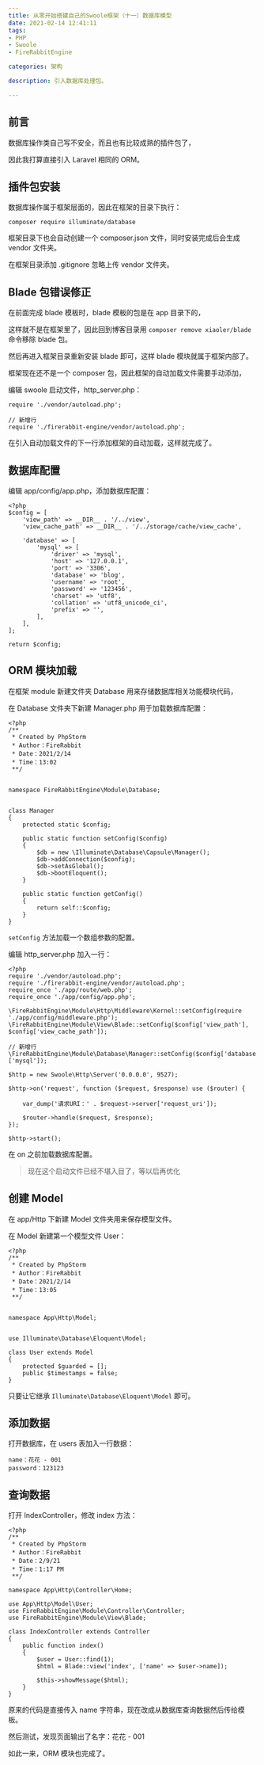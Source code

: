 ```yaml
---
title: 从零开始搭建自己的Swoole框架（十一）数据库模型
date: 2021-02-14 12:41:11
tags:
- PHP
- Swoole
- FireRabbitEngine

categories: 架构

description: 引入数据库处理包。

---
```


## 前言
数据库操作类自己写不安全，而且也有比较成熟的插件包了，

因此我打算直接引入 Laravel 相同的 ORM。

## 插件包安装
数据库操作属于框架层面的，因此在框架的目录下执行：

```
composer require illuminate/database
```

框架目录下也会自动创建一个 composer.json 文件，同时安装完成后会生成 vendor 文件夹。

在框架目录添加 .gitignore 忽略上传 vendor 文件夹。

## Blade 包错误修正

在前面完成 blade 模板时，blade 模板的包是在 app 目录下的，

这样就不是在框架里了，因此回到博客目录用 `composer remove xiaoler/blade` 命令移除 blade 包。

然后再进入框架目录重新安装 blade 即可，这样 blade 模块就属于框架内部了。

框架现在还不是一个 composer 包，因此框架的自动加载文件需要手动添加，

编辑 swoole 启动文件，http_server.php：

```
require './vendor/autoload.php';

// 新增行
require './firerabbit-engine/vendor/autoload.php';
```

在引入自动加载文件的下一行添加框架的自动加载，这样就完成了。

## 数据库配置
编辑 app/config/app.php，添加数据库配置：

```
<?php
$config = [
    'view_path' => __DIR__ . '/../view',
    'view_cache_path' => __DIR__ . '/../storage/cache/view_cache',

    'database' => [
        'mysql' => [
            'driver' => 'mysql',
            'host' => '127.0.0.1',
            'port' => '3306',
            'database' => 'blog',
            'username' => 'root',
            'password' => '123456',
            'charset' => 'utf8',
            'collation' => 'utf8_unicode_ci',
            'prefix' => '',
        ],
    ],
];

return $config;
```

## ORM 模块加载
在框架 module 新建文件夹 Database 用来存储数据库相关功能模块代码，

在 Database 文件夹下新建 Manager.php 用于加载数据库配置：

```
<?php
/**
 * Created by PhpStorm
 * Author：FireRabbit
 * Date：2021/2/14
 * Time：13:02
 **/


namespace FireRabbitEngine\Module\Database;


class Manager
{
    protected static $config;

    public static function setConfig($config)
    {
        $db = new \Illuminate\Database\Capsule\Manager();
        $db->addConnection($config);
        $db->setAsGlobal();
        $db->bootEloquent();
    }

    public static function getConfig()
    {
        return self::$config;
    }
}
```

`setConfig` 方法加载一个数组参数的配置。

编辑 http_server.php 加入一行：

```
<?php
require './vendor/autoload.php';
require './firerabbit-engine/vendor/autoload.php';
require_once './app/route/web.php';
require_once './app/config/app.php';

\FireRabbitEngine\Module\Http\Middleware\Kernel::setConfig(require './app/config/middleware.php');
\FireRabbitEngine\Module\View\Blade::setConfig($config['view_path'], $config['view_cache_path']);

// 新增行
\FireRabbitEngine\Module\Database\Manager::setConfig($config['database']['mysql']);

$http = new Swoole\Http\Server('0.0.0.0', 9527);

$http->on('request', function ($request, $response) use ($router) {

    var_dump('请求URI：' . $request->server['request_uri']);

    $router->handle($request, $response);
});

$http->start();

```

在 on 之前加载数据库配置。

> 现在这个启动文件已经不堪入目了，等以后再优化

## 创建 Model
在 app/Http 下新建 Model 文件夹用来保存模型文件。

在 Model 新建第一个模型文件 User：

```
<?php
/**
 * Created by PhpStorm
 * Author：FireRabbit
 * Date：2021/2/14
 * Time：13:05
 **/


namespace App\Http\Model;


use Illuminate\Database\Eloquent\Model;

class User extends Model
{
    protected $guarded = [];
    public $timestamps = false;
}
```

只要让它继承 `Illuminate\Database\Eloquent\Model` 即可。

## 添加数据
打开数据库，在 users 表加入一行数据：

```
name：花花 - 001
password：123123
```

## 查询数据
打开 IndexController，修改  index 方法：

```
<?php
/**
 * Created by PhpStorm
 * Author：FireRabbit
 * Date：2/9/21
 * Time：1:17 PM
 **/

namespace App\Http\Controller\Home;

use App\Http\Model\User;
use FireRabbitEngine\Module\Controller\Controller;
use FireRabbitEngine\Module\View\Blade;

class IndexController extends Controller
{
    public function index()
    {
        $user = User::find(1);
        $html = Blade::view('index', ['name' => $user->name]);

        $this->showMessage($html);
    }
}
```

原来的代码是直接传入 name 字符串，现在改成从数据库查询数据然后传给模板。

然后测试，发现页面输出了名字：花花 - 001

如此一来，ORM 模块也完成了。
